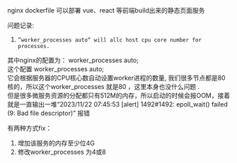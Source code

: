 

nginx dockerfile 可以部署 vue、react 等前端build出来的静态页面服务


问题记录:

1. `”worker_processes auto“ will allc host cpu core number for processes.`


其中nginx的配置为： worker_processes  auto;  
这个配置 worker_processes  auto;  
它会根据服务器的CPU核心数自动设置worker进程的数量, 我们很多节点都是80核的，所以这个worker_processes 就是80 ，这里本身也没什么问题 .  
但是很多微服务资源的分配都只有512M的内存，所以启动的时候会报OOM，接着就是一直输出一堆“2023/11/22 07:45:53 [alert] 1492#1492: epoll_wait() failed (9: Bad file descriptor)”  报错

有两种方式fix：

1. 增加该服务的内存至少位4G
2. 修改worker_processes 为4或8